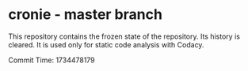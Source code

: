 # cronie - master branch

This repository contains the frozen state of the repository.
Its history is cleared. It is used only for static code
analysis with Codacy.

Commit Time: 1734478179
